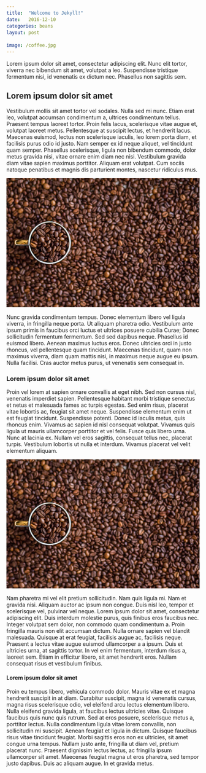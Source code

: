```yaml
---
title:  "Welcome to Jekyll!"
date:   2016-12-10
categories: beans
layout: post

image: /coffee.jpg
---
```


Lorem ipsum dolor sit amet, consectetur adipiscing elit. Nunc elit tortor, viverra nec bibendum sit amet, volutpat a leo. Suspendisse tristique fermentum nisi, id venenatis ex dictum nec. Phasellus non sagittis sem. 

## Lorem ipsum dolor sit amet

Vestibulum mollis sit amet tortor vel sodales. Nulla sed mi nunc. Etiam erat leo, volutpat accumsan condimentum a, ultrices condimentum tellus. Praesent tempus laoreet tortor. Proin felis lacus, scelerisque vitae augue et, volutpat laoreet metus. Pellentesque at suscipit lectus, et hendrerit lacus. Maecenas euismod, lectus non scelerisque iaculis, leo lorem porta diam, et facilisis purus odio id justo. Nam semper ex id neque aliquet, vel tincidunt quam semper. Phasellus scelerisque, ligula non bibendum commodo, dolor metus gravida nisi, vitae ornare enim diam nec nisi. Vestibulum gravida diam vitae sapien maximus porttitor. Aliquam erat volutpat. Cum sociis natoque penatibus et magnis dis parturient montes, nascetur ridiculus mus.

![](/images/coffee.jpg)

Nunc gravida condimentum tempus. Donec elementum libero vel ligula viverra, in fringilla neque porta. Ut aliquam pharetra odio. Vestibulum ante ipsum primis in faucibus orci luctus et ultrices posuere cubilia Curae; Donec sollicitudin fermentum fermentum. Sed sed dapibus neque. Phasellus id euismod libero. Aenean maximus luctus eros. Donec ultricies orci in justo rhoncus, vel pellentesque quam tincidunt. Maecenas tincidunt, quam non maximus viverra, diam quam mattis nisi, in maximus neque augue eu ipsum. Nulla facilisi. Cras auctor metus purus, ut venenatis sem consequat in.

### Lorem ipsum dolor sit amet

Proin vel lorem at sapien ornare convallis at eget nibh. Sed non cursus nisl, venenatis imperdiet sapien. Pellentesque habitant morbi tristique senectus et netus et malesuada fames ac turpis egestas. Sed enim risus, placerat vitae lobortis ac, feugiat sit amet neque. Suspendisse elementum enim ut est feugiat tincidunt. Suspendisse potenti. Donec id iaculis metus, quis rhoncus enim. Vivamus ac sapien id nisl consequat volutpat. Vivamus quis ligula ut mauris ullamcorper porttitor et vel felis. Fusce quis libero urna. Nunc at lacinia ex. Nullam vel eros sagittis, consequat tellus nec, placerat turpis. Vestibulum lobortis ut nulla et interdum. Vivamus placerat vel velit elementum aliquam.

![](/images/coffee.jpg)

Nam pharetra mi vel elit pretium sollicitudin. Nam quis ligula mi. Nam et gravida nisi. Aliquam auctor ac ipsum non congue. Duis nisl leo, tempor et scelerisque vel, pulvinar vel neque. Lorem ipsum dolor sit amet, consectetur adipiscing elit. Duis interdum molestie purus, quis finibus eros faucibus nec. Integer volutpat sem dolor, non commodo quam condimentum a. Proin fringilla mauris non elit accumsan dictum. Nulla ornare sapien vel blandit malesuada. Quisque at erat feugiat, facilisis augue ac, facilisis neque. Praesent a lectus vitae augue euismod ullamcorper a a ipsum. Duis et ultricies urna, at sagittis tortor. In vel enim fermentum, interdum risus a, laoreet sem. Etiam in efficitur libero, sit amet hendrerit eros. Nullam consequat risus et vestibulum finibus.

#### Lorem ipsum dolor sit amet

Proin eu tempus libero, vehicula commodo dolor. Mauris vitae ex et magna hendrerit suscipit in at diam. Curabitur suscipit, magna id venenatis cursus, magna risus scelerisque odio, vel eleifend arcu lectus elementum libero. Nulla eleifend gravida ligula, at faucibus lectus ultricies vitae. Quisque faucibus quis nunc quis rutrum. Sed at eros posuere, scelerisque metus a, porttitor lectus. Nulla condimentum ligula vitae lorem convallis, non sollicitudin mi suscipit. Aenean feugiat et ligula in dictum. Quisque faucibus risus vitae tincidunt feugiat. Morbi sagittis eros non ex ultricies, sit amet congue urna tempus. Nullam justo ante, fringilla ut diam vel, pretium placerat nunc. Praesent dignissim lectus lectus, ac fringilla ipsum ullamcorper sit amet. Maecenas feugiat magna ut eros pharetra, sed tempor justo dapibus. Duis ac aliquam augue. In et gravida metus.
